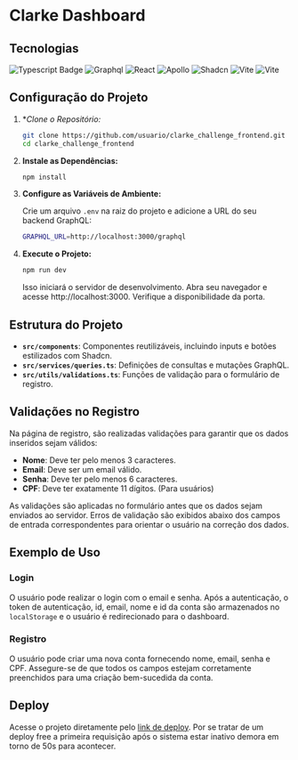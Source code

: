 Clarke Dashboard
==========

## Tecnologias
![Typescript Badge](https://img.shields.io/badge/TypeScript-007ACC?style=for-the-badge&logo=typescript&logoColor=white)
![Graphql](https://img.shields.io/badge/GraphQl-E10098?style=for-the-badge&logo=graphql&logoColor=white)
![React](https://img.shields.io/badge/React-20232A?style=for-the-badge&logo=react&logoColor=61DAFB)
![Apollo](https://img.shields.io/badge/Apollo%20GraphQL-311C87?&style=for-the-badge&logo=Apollo%20GraphQL&logoColor=white)
![Shadcn](https://img.shields.io/badge/shadcn%2Fui-000000?style=for-the-badge&logo=shadcnui&logoColor=white)
![Vite](https://img.shields.io/badge/Vite-B73BFE?style=for-the-badge&logo=vite&logoColor=FFD62E)
![Vite](https://img.shields.io/badge/Tailwind_CSS-38B2AC?style=for-the-badge&logo=tailwind-css&logoColor=white)

Configuração do Projeto
-----------------------

1.  **Clone o Repositório:*

    ```bash
    git clone https://github.com/usuario/clarke_challenge_frontend.git
    cd clarke_challenge_frontend
    ```

2.  **Instale as Dependências:**

    ```bash
    npm install
    ```

4.  **Configure as Variáveis de Ambiente:**

    Crie um arquivo `.env` na raiz do projeto e adicione a URL do seu backend GraphQL:

    ```bash
    GRAPHQL_URL=http://localhost:3000/graphql
    ```

6.  **Execute o Projeto:**

    ```bash
    npm run dev
    ```

    Isso iniciará o servidor de desenvolvimento. Abra seu navegador e acesse http://localhost:3000. Verifique a disponibilidade da porta.

Estrutura do Projeto
--------------------

-   **`src/components`**: Componentes reutilizáveis, incluindo inputs e botões estilizados com Shadcn.
-   **`src/services/queries.ts`**: Definições de consultas e mutações GraphQL.
-   **`src/utils/validations.ts`**: Funções de validação para o formulário de registro.

Validações no Registro
----------------------

Na página de registro, são realizadas validações para garantir que os dados inseridos sejam válidos:

-   **Nome**: Deve ter pelo menos 3 caracteres.
-   **Email**: Deve ser um email válido.
-   **Senha**: Deve ter pelo menos 6 caracteres.
-   **CPF**: Deve ter exatamente 11 dígitos. (Para usuários)

As validações são aplicadas no formulário antes que os dados sejam enviados ao servidor. Erros de validação são exibidos abaixo dos campos de entrada correspondentes para orientar o usuário na correção dos dados.

Exemplo de Uso
--------------

### Login

O usuário pode realizar o login com o email e senha. Após a autenticação, o token de autenticação, id, email, nome e id da conta são armazenados no `localStorage` e o usuário é redirecionado para o dashboard.

### Registro

O usuário pode criar uma nova conta fornecendo nome, email, senha e CPF. Assegure-se de que todos os campos estejam corretamente preenchidos para uma criação bem-sucedida da conta.

Deploy
------------

Acesse o projeto diretamente pelo [link de deploy](https://woovibank.netlify.app/). Por se tratar de um deploy free a primeira requisição após o sistema estar inativo demora em torno de 50s para acontecer.
